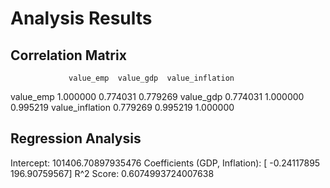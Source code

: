 # Analysis Results

## Correlation Matrix
                 value_emp  value_gdp  value_inflation
value_emp         1.000000   0.774031         0.779269
value_gdp         0.774031   1.000000         0.995219
value_inflation   0.779269   0.995219         1.000000

## Regression Analysis
Intercept: 101406.70897935476
Coefficients (GDP, Inflation): [ -0.24117895 196.90759567]
R^2 Score: 0.6074993724007638
